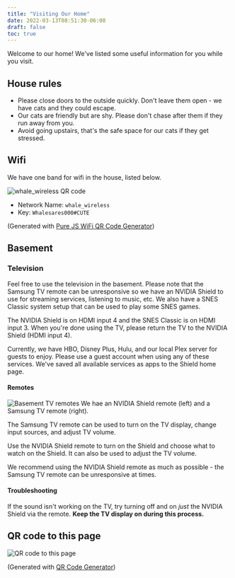```yaml
---
title: "Visiting Our Home"
date: 2022-03-13T08:51:30-06:00
draft: false
toc: true
---
```


Welcome to our home! We've listed some useful information for you while you visit.

## House rules

- Please close doors to the outside quickly. Don't leave them open - we have cats and they could escape.
- Our cats are friendly but are shy. Please don't chase after them if they run away from you.
- Avoid going upstairs, that's the safe space for our cats if they get stressed.

## Wifi

We have one band for wifi in the house, listed below.

![whale_wireless QR code](/static/img/whale_wireless-qrcode.png)

- Network Name: `whale_wireless`
- Key: `Whalesares000#CUTE`

(Generated with [Pure JS WiFi QR Code Generator](https://qifi.org/))

## Basement

### Television

Feel free to use the television in the basement. Please note that the Samsung TV remote can be unresponsive so we have an NVIDIA Shield to use for streaming services, listening to music, etc. We also have a SNES Classic system setup that can be used to play some SNES games.

The NVIDIA Shield is on HDMI input 4 and the SNES Classic is on HDMI input 3. When you're done using the TV, please return the TV to the NVIDIA Shield (HDMI input 4).

Currently, we have HBO, Disney Plus, Hulu, and our local Plex server for guests to enjoy. Please use a guest account when using any of these services. We've saved all available services as apps to the Shield home page.

#### Remotes

![Basement TV remotes](/static/img/basement-tv-remotes.jpeg)
We hae an NVIDIA Shield remote (left) and a Samsung TV remote (right).

The Samsung TV remote can be used to turn on the TV display, change input sources, and adjust TV volume.

Use the NVIDIA Shield remote to turn on the Shield and choose what to watch on the Shield. It can also be used to adjust the TV volume.

We recommend using the NVIDIA Shield remote as much as possible - the Samsung TV remote can be unresponsive at times.

#### Troubleshooting

If the sound isn't working on the TV, try turning off and on _just_ the NVIDIA Shield via the remote. **Keep the TV display on during this process.**

## QR code to this page

![QR code to this page](/static/img/visiting-our-home-qr-code.png)

(Generated with [QR Code Generator](https://www.the-qrcode-generator.com/))